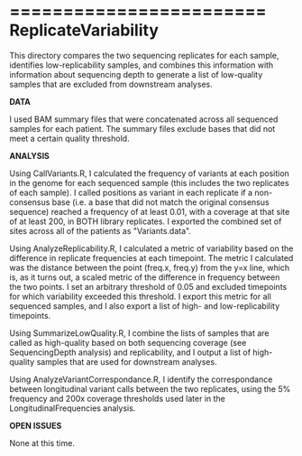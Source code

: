 ========================
ReplicateVariability
========================

This directory compares the two sequencing replicates for each sample, identifies low-replicability samples, and combines this information with information about sequencing depth to generate a list of low-quality samples that are excluded from downstream analyses.

**DATA**

I used BAM summary files that were concatenated across all sequenced samples for each patient. The summary files exclude bases that did not meet a certain quality threshold.

**ANALYSIS**

Using CallVariants.R, I calculated the frequency of variants at each position in the genome for each sequenced sample (this includes the two replicates of each sample). I called positions as variant in each replicate if a non-consensus base (i.e. a base that did not match the original consensus sequence) reached a frequency of at least 0.01, with a coverage at that site of at least 200, in BOTH library replicates. I exported the combined set of sites across all of the patients as "Variants.data".

Using AnalyzeReplicability.R, I calculated a metric of variability based on the difference in replicate frequencies at each timepoint. The metric I calculated was the distance between the point (freq.x, freq.y) from the y=x line, which is, as it turns out, a scaled metric of the difference in frequency between the two points. I set an arbitrary threshold of 0.05 and excluded timepoints for which variability exceeded this threshold. I export this metric for all sequenced samples, and I also export a list of high- and low-replicability timepoints.

Using SummarizeLowQuality.R, I combine the lists of samples that are called as high-quality based on both sequencing coverage (see SequencingDepth analysis) and replicability, and I output a list of high-quality samples that are used for downstream analyses.

Using AnalyzeVariantCorrespondance.R, I identify the correspondance between longitudinal variant calls between the two replicates, using the 5% frequency and 200x coverage thresholds used later in the LongitudinalFrequencies analysis.

**OPEN ISSUES**

None at this time.